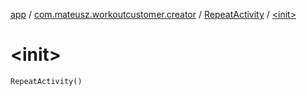 [app](../../index.md) / [com.mateusz.workoutcustomer.creator](../index.md) / [RepeatActivity](index.md) / [&lt;init&gt;](./-init-.md)

# &lt;init&gt;

`RepeatActivity()`
